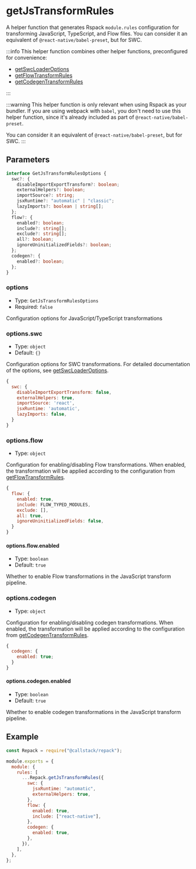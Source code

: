 # getJsTransformRules

A helper function that generates Rspack `module.rules` configuration for transforming JavaScript, TypeScript, and Flow files. You can consider it an equivalent of `@react-native/babel-preset`, but for SWC.

:::info
This helper function combines other helper functions, preconfigured for convenience:

- [getSwcLoaderOptions](/api/utils/get-swc-loader-options)
- [getFlowTransformRules](/api/utils/get-flow-transform-rules)
- [getCodegenTransformRules](/api/utils/get-codegen-transform-rules)

:::

:::warning
This helper function is only relevant when using Rspack as your bundler. If you are using webpack with `babel`, you don't need to use this helper function, since it's already included as part of `@react-native/babel-preset`.

You can consider it an equivalent of `@react-native/babel-preset`, but for SWC.
:::

## Parameters

```ts
interface GetJsTransformRulesOptions {
  swc?: {
    disableImportExportTransform?: boolean;
    externalHelpers?: boolean;
    importSource?: string;
    jsxRuntime?: "automatic" | "classic";
    lazyImports?: boolean | string[];
  };
  flow?: {
    enabled?: boolean;
    include?: string[];
    exclude?: string[];
    all?: boolean;
    ignoreUninitializedFields?: boolean;
  };
  codegen?: {
    enabled?: boolean;
  };
}
```

### options

- Type: `GetJsTransformRulesOptions`
- Required: `false`

Configuration options for JavaScript/TypeScript transformations

### options.swc

- Type: `object`
- Default: `{}`

Configuration options for SWC transformations. For detailed documentation of the options, see [getSwcLoaderOptions](/api/utils/get-swc-loader-options).

```js
{
  swc: {
    disableImportExportTransform: false,
    externalHelpers: true,
    importSource: 'react',
    jsxRuntime: 'automatic',
    lazyImports: false,
  }
}
```

### options.flow

- Type: `object`

Configuration for enabling/disabling Flow transformations. When enabled, the transformation will be applied according to the configuration from [getFlowTransformRules](/api/utils/get-flow-transform-rules).

```js
{
  flow: {
    enabled: true,
    include: FLOW_TYPED_MODULES,
    exclude: [],
    all: true,
    ignoreUninitializedFields: false,
  }
}
```

#### options.flow.enabled

- Type: `boolean`
- Default: `true`

Whether to enable Flow transformations in the JavaScript transform pipeline.

### options.codegen

- Type: `object`

Configuration for enabling/disabling codegen transformations. When enabled, the transformation will be applied according to the configuration from [getCodegenTransformRules](/api/utils/get-codegen-transform-rules).

```js
{
  codegen: {
    enabled: true;
  }
}
```

#### options.codegen.enabled

- Type: `boolean`
- Default: `true`

Whether to enable codegen transformations in the JavaScript transform pipeline.

## Example

```js title=rspack.config.cjs
const Repack = require("@callstack/repack");

module.exports = {
  module: {
    rules: [
      ...Repack.getJsTransformRules({
        swc: {
          jsxRuntime: "automatic",
          externalHelpers: true,
        },
        flow: {
          enabled: true,
          include: ["react-native"],
        },
        codegen: {
          enabled: true,
        },
      }),
    ],
  },
};
```
